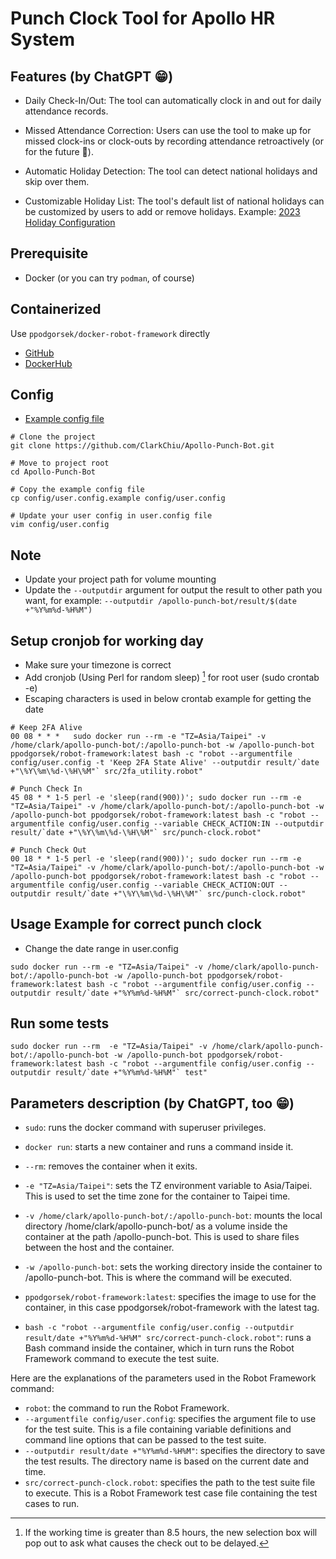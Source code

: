 # Punch Clock Tool for Apollo HR System

## Features (by ChatGPT 😁)

- Daily Check-In/Out: The tool can automatically clock in and out for daily attendance records.

- Missed Attendance Correction: Users can use the tool to make up for missed clock-ins or clock-outs by recording attendance retroactively (or for the future 🤨).

- Automatic Holiday Detection: The tool can detect national holidays and skip over them.

- Customizable Holiday List: The tool's default list of national holidays can be customized by users to add or remove holidays. Example: [2023 Holiday Configuration](./config/holidays/2023.txt)

## Prerequisite

- Docker (or you can try `podman`, of course)

## Containerized

Use `ppodgorsek/docker-robot-framework` directly

- [GitHub](https://github.com/ppodgorsek/docker-robot-framework)
- [DockerHub](https://hub.docker.com/r/ppodgorsek/robot-framework)

## Config

- [Example config file](./config/user.config.example)

```shell
# Clone the project
git clone https://github.com/ClarkChiu/Apollo-Punch-Bot.git

# Move to project root
cd Apollo-Punch-Bot

# Copy the example config file
cp config/user.config.example config/user.config

# Update your user config in user.config file
vim config/user.config
```

## Note

- Update your project path for volume mounting
- Update the `--outputdir` argument for output the result to other path you want, for example: `--outputdir /apollo-punch-bot/result/$(date +"%Y%m%d-%H%M")`

## Setup cronjob for working day

- Make sure your timezone is correct
- Add cronjob (Using Perl for random sleep) [^1] for root user (sudo crontab -e)
- Escaping characters is used in below crontab example for getting the date

```shell
# Keep 2FA Alive
00 08 * * *   sudo docker run --rm -e "TZ=Asia/Taipei" -v /home/clark/apollo-punch-bot/:/apollo-punch-bot -w /apollo-punch-bot ppodgorsek/robot-framework:latest bash -c "robot --argumentfile config/user.config -t 'Keep 2FA State Alive' --outputdir result/`date +"\%Y\%m\%d-\%H\%M"` src/2fa_utility.robot"

# Punch Check In
45 08 * * 1-5 perl -e 'sleep(rand(900))'; sudo docker run --rm -e "TZ=Asia/Taipei" -v /home/clark/apollo-punch-bot/:/apollo-punch-bot -w /apollo-punch-bot ppodgorsek/robot-framework:latest bash -c "robot --argumentfile config/user.config --variable CHECK_ACTION:IN --outputdir result/`date +"\%Y\%m\%d-\%H\%M"` src/punch-clock.robot"

# Punch Check Out
00 18 * * 1-5 perl -e 'sleep(rand(900))'; sudo docker run --rm -e "TZ=Asia/Taipei" -v /home/clark/apollo-punch-bot/:/apollo-punch-bot -w /apollo-punch-bot ppodgorsek/robot-framework:latest bash -c "robot --argumentfile config/user.config --variable CHECK_ACTION:OUT --outputdir result/`date +"\%Y\%m\%d-\%H\%M"` src/punch-clock.robot"
```

## Usage Example for correct punch clock

- Change the date range in user.config

```shell
sudo docker run --rm -e "TZ=Asia/Taipei" -v /home/clark/apollo-punch-bot/:/apollo-punch-bot -w /apollo-punch-bot ppodgorsek/robot-framework:latest bash -c "robot --argumentfile config/user.config --outputdir result/`date +"%Y%m%d-%H%M"` src/correct-punch-clock.robot"
```

## Run some tests

```shell
sudo docker run --rm  -e "TZ=Asia/Taipei" -v /home/clark/apollo-punch-bot/:/apollo-punch-bot -w /apollo-punch-bot ppodgorsek/robot-framework:latest bash -c "robot --argumentfile config/user.config --outputdir result/`date +"%Y%m%d-%H%M"` test"
```

## Parameters description (by ChatGPT, too 😁)

- `sudo`: runs the docker command with superuser privileges.
- `docker run`: starts a new container and runs a command inside it.
- `--rm`: removes the container when it exits.
- `-e "TZ=Asia/Taipei"`: sets the TZ environment variable to Asia/Taipei. This is used to set the time zone for the container to Taipei time.
- `-v /home/clark/apollo-punch-bot/:/apollo-punch-bot`: mounts the local directory /home/clark/apollo-punch-bot/ as a volume inside the container at the path /apollo-punch-bot. This is used to share files between the host and the container.
- `-w /apollo-punch-bot`: sets the working directory inside the container to /apollo-punch-bot. This is where the command will be executed.
- `ppodgorsek/robot-framework:latest`: specifies the image to use for the container, in this case ppodgorsek/robot-framework with the latest tag.

- `bash -c "robot --argumentfile config/user.config --outputdir result/date +"%Y%m%d-%H%M" src/correct-punch-clock.robot"`: runs a Bash command inside the container, which in turn runs the Robot Framework command to execute the test suite.

Here are the explanations of the parameters used in the Robot Framework command:

- `robot`: the command to run the Robot Framework.
- `--argumentfile config/user.config`: specifies the argument file to use for the test suite. This is a file containing variable definitions and command line options that can be passed to the test suite.
- `--outputdir result/date +"%Y%m%d-%H%M"`: specifies the directory to save the test results. The directory name is based on the current date and time.
- `src/correct-punch-clock.robot`: specifies the path to the test suite file to execute. This is a Robot Framework test case file containing the test cases to run.

[^1]: If the working time is greater than 8.5 hours, the new selection box will pop out to ask what causes the check out to be delayed.
